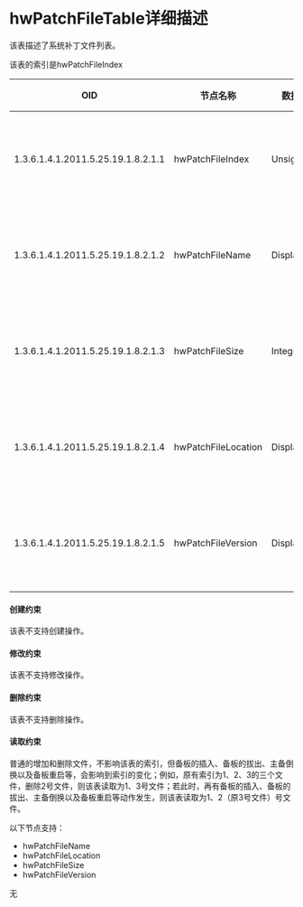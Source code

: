 # hwPatchFileTable详细描述

该表描述了系统补丁文件列表。

该表的索引是hwPatchFileIndex

| OID                                | 节点名称            | 数据类型      | 最大访问权限   | 含义               | 实现规格                |
| ---------------------------------- | ------------------- | ------------- | -------------- | ------------------ | ----------------------- |
| 1.3.6.1.4.1.2011.5.25.19.1.8.2.1.1 | hwPatchFileIndex    | Unsigned32    | not-accessible | 索引。             | 实现与MIB文件定义一致。 |
| 1.3.6.1.4.1.2011.5.25.19.1.8.2.1.2 | hwPatchFileName     | DisplayString | read-only      | 补丁文件名。       | 实现与MIB文件定义一致。 |
| 1.3.6.1.4.1.2011.5.25.19.1.8.2.1.3 | hwPatchFileSize     | Integer32     | read-only      | 补丁文件大小。     | 实现与MIB文件定义一致。 |
| 1.3.6.1.4.1.2011.5.25.19.1.8.2.1.4 | hwPatchFileLocation | DisplayString | read-only      | 补丁文件所处位置。 | 实现与MIB文件定义一致。 |
| 1.3.6.1.4.1.2011.5.25.19.1.8.2.1.5 | hwPatchFileVersion  | DisplayString | read-only      | 补丁文件的版本。   | 实现与MIB文件定义一致。 |

#### 创建约束

该表不支持创建操作。

#### 修改约束

该表不支持修改操作。

#### 删除约束

该表不支持删除操作。

#### 读取约束

普通的增加和删除文件，不影响该表的索引，但备板的插入、备板的拔出、主备倒换以及备板重启等，会影响到索引的变化；例如，原有索引为1、2、3的三个文件，删除2号文件，则该表读取为1、3号文件；若此时，再有备板的插入、备板的拔出、主备倒换以及备板重启等动作发生，则该表读取为1、2（原3号文件）号文件。

以下节点支持：

- hwPatchFileName
- hwPatchFileLocation
- hwPatchFileSize
- hwPatchFileVersion

无